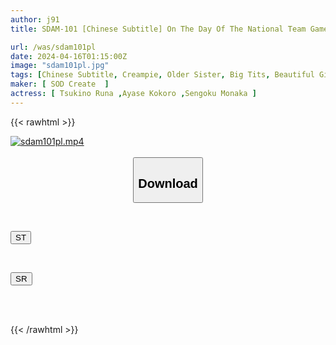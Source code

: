 ```yaml
---
author: j91
title: SDAM-101 [Chinese Subtitle] On The Day Of The National Team Game, I Let The Supporter Girls Who Are Excited At The Sports Bar Live With The Energy, Momentum, And Power Of Alcohol! I Was So Confused That I Ejaculated In Large Quantities To 3 People In Total. . .

url: /was/sdam101pl
date: 2024-04-16T01:15:00Z
image: "sdam101pl.jpg"
tags: [Chinese Subtitle, Creampie, Older Sister, Big Tits, Beautiful Girl, Squirting	]
maker: [ SOD Create  ]
actress: [ Tsukino Runa ,Ayase Kokoro ,Sengoku Monaka ]
---
```



{{< rawhtml >}}

<div class="video" data-videoid="6ovdaOyM2Xi98jD">
    <a href="javascript:;">
        <img src="/was/sdam101pl/sdam101pl.jpg" width="WIDTH" height="HEIGHT" alt="sdam101pl.mp4" loading="lazy">
    </a>
</div>

<script type="text/javascript" src="https://j91.asia/asset/on-demand-st.js"></script>

<br>
  <link rel="stylesheet" href="https://j91.asia/asset/bs5.css">
  
  <center>
  <button class="btn btn-primary" type="button" data-bs-toggle="collapse" data-bs-target=".multi-collapse" aria-expanded="false" aria-controls="multiCollapseExample1 multiCollapseExample2"><h2>Download</h2></button></center>
</p>
<div class="row">
  <div class="col">
    <div class="collapse multi-collapse" id="multiCollapseExample1">
      <div class="card card-body">
	      	      <br>
<div class="buttons">  
<p><a href="https://streamtape.to/v/6ovdaOyM2Xi98jD" target="_blank"><button class="btn-hover color-3"><i class="fa fa-download"></i> ST</button></a></p></div>
    </div>
  </div>
</div>
  <div class="col">
    <div class="collapse multi-collapse" id="multiCollapseExample2">
      <div class="card card-body">
	      <br>
<div class="buttons">
<p><a href="https://rubystm.com/n43q28j57pp3" target="_blank"><button class="btn-hover color-9"><i class="fa fa-download"></i> SR</button></a></p></div>
<br><br>
      </div>
    </div>
  </div>
</div>

{{< /rawhtml >}}